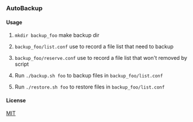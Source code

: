 ### AutoBackup

#### Usage

1. `mkdir backup_foo` make backup dir

2. `backup_foo/list.conf` use to record a file list that need to backup

3. `backup_foo/reserve.conf` use to record a file list that won't removed by script

4. Run `./backup.sh foo` to backup files in `backup_foo/list.conf`

5. Run `./restore.sh foo` to restore files in `backup_foo/list.conf`

#### License

[MIT](LICENSE)

